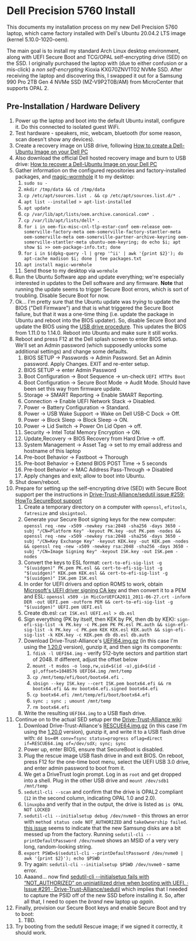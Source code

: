 # Dell Precision 5760 Install

This documents my installation process on my new Dell Precision 5760 laptop, which came factory installed with Dell's Ubuntu 20.04.2 LTS image (kernel 5.10.0-1020-oem).

The main goal is to install my standard Arch Linux desktop environment, along with UEFI Secure Boot and TCG/OPAL self-encrypting drive (SED) on the SSD. I originally purchased the laptop with (due to either confusion or a mis-click) a _non self-encrypting_ Kioxia KXG70ZNV1T02 NVMe SSD. After receiving the laptop and discovering this, I swapped it out for a Samsung 990 Pro 2TB Gen 4 NVMe SSD (MZ-V9P2T0B/AM) from MicroCenter that supports OPAL 2.

## Pre-Installation / Hardware Delivery

1. Power up the laptop and boot into the default Ubuntu install, configure it. Do this connected to isolated guest WiFi.
1. Test hardware - speakers, mic, webcam, bluetooth (for some reason, scan doesn't show any devices).
1. Create a recovery image on USB drive, following [How to create a Dell-Ubuntu Image on your Dell PC](https://www.dell.com/support/kbdoc/en-us/000152096/how-to-create-a-dell-ubuntu-image-on-your-dell-pc)
1. Also download the official Dell hosted recovery image and burn to USB drive: [How to recover a Dell-Ubuntu Image on your Dell PC](https://www.dell.com/support/kbdoc/en-us/000131480/how-to-recover-a-dell-ubuntu-image-on-your-dell-pc)
1. Gather information on the configured repositories and factory-installed packages, and [magic-wormhole](https://magic-wormhole.readthedocs.io/) it to my desktop:
   1. `sudo su -`
   1. `mkdir /tmp/data && cd /tmp/data`
   1. `cp /etc/apt/sources.list . && cp /etc/apt/sources.list.d/* .`
   1. `apt list --installed > apt-list-installed`
   1. `apt update`
   1. `cp /var/lib/apt/lists/oem.archive.canonical.com* .`
   1. `cp /var/lib/apt/lists/dell* .`
   1. `for i in oem-fix-misc-cnl-tlp-estar-conf oem-release oem-somerville-factory-meta oem-somerville-factory-stantler-meta oem-somerville-meta oem-somerville-partner-archive-keyring oem-somerville-stantler-meta ubuntu-oem-keyring; do echo $i; apt show $i >> oem-package-info.txt; done`
   1. `for i in $(dpkg-query -l | grep '^ii' | awk '{print $2}'); do apt-cache madison $i; done | tee packages.txt`
   1. `apt install magic-wormhole`
   1. Send those to my desktop via `wormhole`
1. Run the Ubuntu Software app and update everything; we're especially interested in updates to the Dell software and any firmware. **Note** that running the update seems to trigger Secure Boot errors, which is sort of troubling. Disable Secure Boot for now.
1. Ok... I'm pretty sure that the Ubuntu update was _trying_ to update the BIOS ("Dell Firmware") and that is what triggered the Secure Boot failure, but that it was a one-time thing (i.e. update the package in Ubuntu and reboot into the BIOS updater). So, disable Secure Boot and update the BIOS using the [USB drive procedure](https://www.dell.com/support/kbdoc/en-us/000131486/update-the-dell-bios-in-a-linux-or-ubuntu-environment). This updates the BIOS from 1.11.0 to 1.14.0. Reboot into Ubuntu and make sure it still works.
1. Reboot and press F12 at the Dell splash screen to enter BIOS setup. We'll set an Admin password (which supposedly unlocks some additional settings) and change some defaults.
   1. BIOS SETUP -> Passwords -> Admin Password. Set an Admin password. Apply Changes. EXIT and re-enter setup.
   1. BIOS SETUP -> enter Admin Password
   1. Boot Configuration -> Boot Sequence -> un-check `UEFI HTTPs Boot`
   1. Boot Configuration -> Secure Boot Mode -> Audit Mode. Should have been set this way from firmware update.
   1. Storage -> SMART Reporting -> Enable SMART Reporting.
   1. Connection -> Enable UEFI Network Stack -> Disabled.
   1. Power -> Battery Configuration -> Standard.
   1. Power -> USB Wake Support -> Wake on Dell USB-C Dock -> Off.
   1. Power -> Block Sleep -> Block Sleep -> ON.
   1. Power -> Lid Switch -> Power On Lid Open -> off.
   1. Security -> Intel Total Memory Encryption -> ON.
   1. Update,Recovery -> BIOS Recovery from Hard Drive -> off.
   1. System Management -> Asset Tag -> set to my email address and hostname of this laptop
   1. Pre-boot Behavior -> Fastboot -> Thorough
   1. Pre-boot Behavior -> Extend BIOS POST Time -> 5 seconds
   1. Pre-boot Behavior -> MAC Address Pass-Through -> Disabled
   1. Apply changes and exit; allow to boot into Ubuntu.
1. Shut down/reboot.
1. Prepare for setting up the self-encrypting drive (SED) with Secure Boot support per the instructions in [Drive-Trust-Alliance/sedutil issue #259: HowTo SecureBoot support](https://github.com/Drive-Trust-Alliance/sedutil/issues/259)
   1. Create a temporary directory on a computer with `openssl`, `efitools`, `fatresize` and `sbsigntool`.
   1. Generate your Secure Boot signing keys for the new computer: `openssl req -new -x509 -newkey rsa:2048 -sha256 -days 3650 -subj "/CN=Platform Key" -keyout PK.key -out PK.pem -nodes && openssl req -new -x509 -newkey rsa:2048 -sha256 -days 3650 -subj "/CN=Key Exchange Key" -keyout KEK.key -out KEK.pem -nodes && openssl req -new -x509 -newkey rsa:2048 -sha256 -days 3650 -subj "/CN=Image Signing Key" -keyout ISK.key -out ISK.pem -nodes`
   1. Convert the keys to ESL format: `cert-to-efi-sig-list -g "$(uuidgen)" PK.pem PK.esl && cert-to-efi-sig-list -g "$(uuidgen)" KEK.pem KEK.esl && cert-to-efi-sig-list -g "$(uuidgen)" ISK.pem ISK.esl`
   1. In order for UEFI drivers and option ROMS to work, obtain [Microsoft's UEFI driver signing CA key](http://go.microsoft.com/fwlink/?LinkId=321194) and then convert it to a PEM and ESL: `openssl x509 -in MicCorUEFCA2011_2011-06-27.crt -inform DER -out UEFI.pem -outform PEM && cert-to-efi-sig-list -g "$(uuidgen)" UEFI.pem UEFI.esl`
   1. Create db.esl: `cat ISK.esl UEFI.esl > db.esl`
   1. Sign everything (PK by itself, then KEK by PK, then db by KEK): `sign-efi-sig-list -k PK.key -c PK.pem PK PK.esl PK.auth && sign-efi-sig-list -k PK.key -c PK.pem KEK KEK.esl KEK.auth && sign-efi-sig-list -k KEK.key -c KEK.pem db db.esl db.auth`
   1. Download Drive-Trust-Alliance's [UEFI64.img.gz](https://github.com/Drive-Trust-Alliance/sedutil/wiki/Executable-Distributions) (in this case I'm using the [1.20.0](https://github.com/Drive-Trust-Alliance/exec/releases/tag/1.20.0) version), gunzip it, and then sign its components:
      1. `fdisk -l UEFI64.img` - verify 512-byte sectors and partition start of 2048. If different, adjust the offset below
      1. `mount -t msdos -o loop,rw,uid=$(id -u),gid=$(id -g),offset=1048576 UEFI64.img /mnt/temp`
      1. `cp /mnt/temp/efi/boot/bootx64.efi .`
      1. `sbsign --key ISK.key --cert ISK.pem bootx64.efi && rm bootx64.efi && mv bootx64.efi.signed bootx64.efi`
      1. `cp bootx64.efi /mnt/temp/efi/boot/bootx64.efi`
      1. `sync ; sync ; umount /mnt/temp`
      1. `rm bootx64.efi`
   1. Write the resulting `UEFI64.img` to a USB flash drive.
1. Continue on to the actual SED setup per the [Drive-Trust-Alliance wiki](https://github.com/Drive-Trust-Alliance/sedutil/wiki/Encrypting-your-drive):
   1. Download Drive-Trust-Alliance's [RESCUE64.img.gz](https://github.com/Drive-Trust-Alliance/sedutil/wiki/Executable-Distributions) (in this case I'm using the [1.20.0](https://github.com/Drive-Trust-Alliance/exec/releases/tag/1.20.0) version), gunzip it, and write it to a USB flash drive with: `dd bs=4M conv=fsync status=progress oflag=direct if=RESCUE64.img of=/dev/sdX; sync; sync`
   1. Power up, enter BIOS, ensure that SecureBoot is disabled.
   1. Plug the rescue image USB flash drive in and exit BIOS. On reboot, press F12 for the one-time boot menu, select the UEFI USB 3.0 drive, and enter admin password to boot from it.
   1. We get a DriveTrust login prompt. Log in as `root` and get dropped into a shell. Plug in the other USB drive and `mount /dev/sdb1 /mnt/temp`
   1. `sedutil-cli --scan` and confirm that the drive is OPAL2 compliant (`12` in the second column, indicating OPAL 1.0 and 2.0).
   1. `linuxpba` and verify that in the output, the drive is listed as `is OPAL NOT LOCKED`
   1. `sedutil-cli --initialsetup debug /dev/nvme0` - this throws an error with `method status code NOT_AUTHORIZED` and `takeOwnership failed`. [this issue](https://github.com/Drive-Trust-Alliance/sedutil/issues/382) seems to indicate that the new Samsung disks are a bit messed up from the factory. Running `sedutil-cli --printDefaultPassword /dev/nvme0` shows an MSID of a very very long, random-looking string.
   1. `export PSWD=$(sedutil-cli --printDefaultPassword /dev/nvme0 | awk '{print $2}'); echo $PSWD`
   1. Try again: `sedutil-cli --initialsetup $PSWD /dev/nvme0` - same error.
   1. Aaaand... now find [sedutil-cli --initialsetup fails with “NOT\_AUTHORIZED” on uniniatilized drive when booting with UEFI. · Issue #291 · Drive-Trust-Alliance/sedutil](https://github.com/Drive-Trust-Alliance/sedutil/issues/291) which implies that I needed to capture the PSID off of the new SSD before installing it. So, after all that, I need to open the _brand_ new laptop up _again_.
1. Finally, provision our Secure Boot keys and enable Secure Boot and try to boot:
   1. TBD.
1. Try booting from the sedutil Rescue image; if we signed it correctly, it should work.
